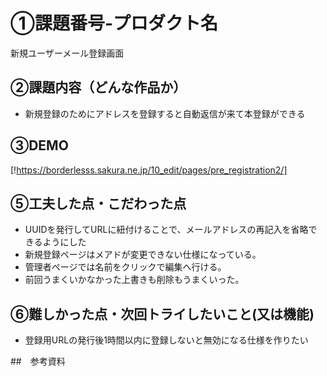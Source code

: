 # ①課題番号-プロダクト名
新規ユーザーメール登録画面

## ②課題内容（どんな作品か）
- 新規登録のためにアドレスを登録すると自動返信が来て本登録ができる

## ③DEMO

[!https://borderlesss.sakura.ne.jp/10_edit/pages/pre_registration2/]

## ⑤工夫した点・こだわった点

- UUIDを発行してURLに紐付けることで、メールアドレスの再記入を省略できるようにした
- 新規登録ページはメアドが変更できない仕様になっている。
- 管理者ページでは名前をクリックで編集へ行ける。
- 前回うまくいかなかった上書きも削除もうまくいった。

## ⑥難しかった点・次回トライしたいこと(又は機能)

- 登録用URLの発行後1時間以内に登録しないと無効になる仕様を作りたい

##　参考資料

